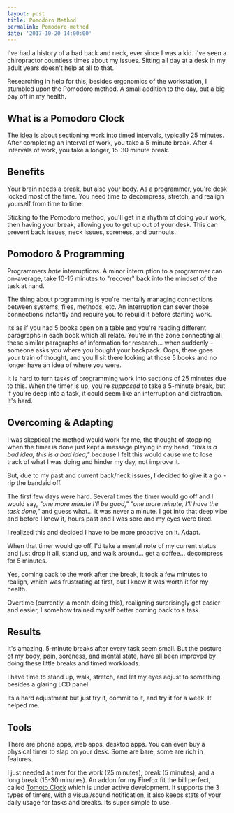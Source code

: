 ```yaml
---
layout: post
title: Pomodoro Method
permalink: Pomodoro-method
date: '2017-10-20 14:00:00'
---
```


I've had a history of a bad back and neck, ever since I was a kid. I've seen a chiropractor countless times about my issues. Sitting all day at a desk in my adult years doesn't help at all to that.

Researching in help for this, besides ergonomics of the workstation, I stumbled upon the Pomodoro method. A small addition to the day, but a big pay off in my health.

## What is a Pomodoro Clock

The [idea](https://en.wikipedia.org/wiki/Pomodoro_Technique) is about sectioning work into timed intervals, typically 25 minutes. After completing an interval of work, you take a 5-minute break. After 4 intervals of work, you take a longer, 15-30 minute break.

## Benefits

Your brain needs a break, but also your body. As a programmer, you're desk locked most of the time. You need time to decompress, stretch, and realign yourself from time to time.

Sticking to the Pomodoro method, you'll get in a rhythm of doing your work, then having your break, allowing you to get up out of your desk. This can prevent back issues, neck issues, soreness, and burnouts.

## Pomodoro & Programming

Programmers *hate* interruptions. A minor interruption to a programmer can on-average, take 10-15 minutes to "recover" back into the mindset of the task at hand.

The thing about programming is you're mentally managing connections between systems, files, methods, etc. An interruption can sever those connections instantly and require you to rebuild it before starting work.

Its as if you had 5 books open on a table and you're reading different paragraphs in each book which all relate. You're in the zone connecting all these similar paragraphs of information for research... when suddenly - someone asks you where you bought your backpack. Oops, there goes your train of thought, and you'll sit there looking at those 5 books and no longer have an idea of where you were.

It is hard to turn tasks of programming work into sections of 25 minutes due to this. When the timer is up, you're *supposed* to take a 5-minute break, but if you're deep into a task, it could seem like an interruption and distraction. It's hard.

## Overcoming & Adapting

I was skeptical the method would work for me, the thought of stopping when the timer is done just kept a message playing in my head, *"this is a bad idea, this is a bad idea,"* because I felt this would cause me to lose track of what I was doing and hinder my day, not improve it.

But, due to my past and current back/neck issues, I decided to give it a go - rip the bandaid off.

The first few days were hard. Several times the timer would go off and I would say, *"one more minute I'll be good,"* *"one more minute, I'll have the task done,"* and guess what... it was never a minute. I got into that deep vibe and before I knew it, hours past and I was sore and my eyes were tired.

I realized this and decided I have to be more proactive on it. Adapt.

When that timer would go off, I'd take a mental note of my current status and just drop it all, stand up, and walk around... get a coffee... decompress for 5 minutes.

Yes, coming back to the work after the break, it took a few minutes to realign, which was frustrating at first, but I knew it was worth it for my health.

Overtime (currently, a month doing this), realigning surprisingly got easier and easier, I somehow trained myself better coming back to a task.

## Results

It's amazing. 5-minute breaks after every task seem small. But the posture of my body, pain, soreness, and mental state, have all been improved by doing these little breaks and timed workloads.

I have time to stand up, walk, stretch, and let my eyes adjust to something besides a glaring LCD panel.

Its a hard adjustment but just try it, commit to it, and try it for a week. It helped me.

## Tools

There are phone apps, web apps, desktop apps. You can even buy a physical timer to slap on your desk. Some are bare, some are rich in features.

I just needed a timer for the work (25 minutes), break (5 minutes), and a long break (15-30 minutes). An addon for my Firefox fit the bill perfect, called [Tomoto Clock](https://github.com/samueljun/tomato-clock) which is under active development. It supports the 3 types of timers, with a visual/sound notification, it also keeps stats of your daily usage for tasks and breaks. Its super simple to use.
